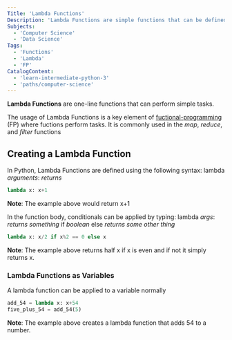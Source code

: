 ```yaml
---
Title: 'Lambda Functions'
Description: 'Lambda Functions are simple functions that can be defined in one line.'
Subjects:
  - 'Computer Science'
  - 'Data Science'
Tags:
  - 'Functions'
  - 'Lambda'
  - 'FP'
CatalogContent:
  - 'learn-intermediate-python-3'
  - 'paths/computer-science'
---
```


**Lambda Functions** are one-line functions that can perform simple tasks.

The usage of Lambda Functions is a key element of [fuctional-programming](https://www.codecademy.com/resources/docs/general/programming-paradigms/functional-programming) (FP) where fuctions perform tasks. It is commonly used in the *map*, *reduce*, and *filter* functions

## Creating a Lambda Function

In Python, Lambda Functions are defined using the following syntax: lambda *arguments*: *returns*

```py
lambda x: x+1
```

**Note**: The example above would return x+1


In the function body, conditionals can be applied by typing: lambda *args*: *returns something* if *boolean* else *returns some other thing*

```py
lambda x: x/2 if x%2 == 0 else x
```

**Note**: The example above returns half x if x is even and if not it simply returns x.


### Lambda Functions as Variables

A lambda function can be applied to a variable normally

```py
add_54 = lambda x: x+54
five_plus_54 = add_54(5)
```

**Note**: The example above creates a lambda function that adds 54 to a number.